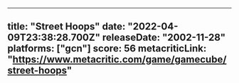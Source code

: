 
---
title: "Street Hoops"
date: "2022-04-09T23:38:28.700Z"
releaseDate: "2002-11-28"
platforms: ["gcn"]
score: 56
metacriticLink: "https://www.metacritic.com/game/gamecube/street-hoops"
---
